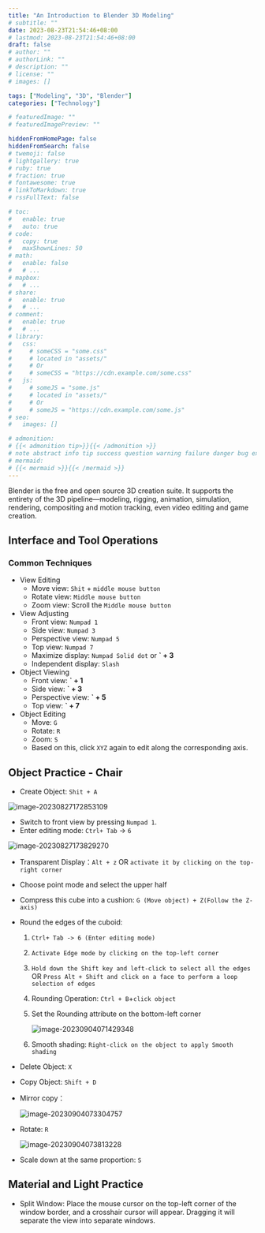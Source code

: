 ```yaml
---
title: "An Introduction to Blender 3D Modeling"
# subtitle: ""
date: 2023-08-23T21:54:46+08:00
# lastmod: 2023-08-23T21:54:46+08:00
draft: false
# author: ""
# authorLink: ""
# description: ""
# license: ""
# images: []

tags: ["Modeling", "3D", "Blender"]
categories: ["Technology"]

# featuredImage: ""
# featuredImagePreview: ""

hiddenFromHomePage: false
hiddenFromSearch: false
# twemoji: false
# lightgallery: true
# ruby: true
# fraction: true
# fontawesome: true
# linkToMarkdown: true
# rssFullText: false

# toc:
#   enable: true
#   auto: true
# code:
#   copy: true
#   maxShownLines: 50
# math:
#   enable: false
#   # ...
# mapbox:
#   # ...
# share:
#   enable: true
#   # ...
# comment:
#   enable: true
#   # ...
# library:
#   css:
#     # someCSS = "some.css"
#     # located in "assets/"
#     # Or
#     # someCSS = "https://cdn.example.com/some.css"
#   js:
#     # someJS = "some.js"
#     # located in "assets/"
#     # Or
#     # someJS = "https://cdn.example.com/some.js"
# seo:
#   images: []

# admonition:
# {{< admonition tip>}}{{< /admonition >}}
# note abstract info tip success question warning failure danger bug example quote
# mermaid:
# {{< mermaid >}}{{< /mermaid >}}
---
```


Blender is the free and open source 3D creation suite. It supports the entirety of the 3D pipeline—modeling, rigging, animation, simulation, rendering, compositing and motion tracking, even video editing and game creation.

<!--more-->

## Interface and Tool Operations

### Common Techniques

+ View Editing
  + Move view: `Shit` + `middle mouse button`
  + Rotate view: `Middle mouse button`
  + Zoom view: Scroll the `Middle mouse button`
+ View Adjusting
  + Front view:  `Numpad 1`
  + Side view: `Numpad 3`
  + Perspective view: `Numpad 5`
  + Top view: `Numpad 7`
  + Maximize display: `Numpad Solid dot` or **` + 3**
  + Independent display: `Slash`
+ Object Viewing
  + Front view:  **` + 1**
  + Side view: **` + 3**
  + Perspective view: **` + 5**
  + Top view: **` + 7**
+ Object Editing
  + Move: `G`
  + Rotate: `R`
  + Zoom: `S`
  + Based on this, click `XYZ` again to edit along the corresponding axis.

## Object Practice - Chair

+ Create Object: `Shit + A`

![image-20230827172853109](image-20230827172853109.png " ")

+ Switch to front view by pressing `Numpad 1`.
+ Enter editing mode: `Ctrl+ Tab` -> `6`

![image-20230827173829270](image-20230827173829270.png " ")

+ Transparent Display：`Alt + z` OR `activate it by clicking on the top-right corner`

+ Choose point mode and select the upper half

+ Compress this cube into a cushion: `G (Move object) + Z(Follow the Z-axis)`

+ Round the edges of the cuboid:

  1. `Ctrl+ Tab -> 6 (Enter editing mode)`

  2. `Activate Edge mode by clicking on the top-left corner`

  3. `Hold down the Shift key and left-click to select all the edges` OR `Press Alt + Shift and click on a face to perform a loop selection of edges`

  4. Rounding Operation: `Ctrl + B`+`click object`

  5. Set the Rounding attribute on the bottom-left corner

     ![image-20230904071429348](image-20230904071429348.png " ")

  6. Smooth shading: `Right-click on the object to apply Smooth shading`

+ Delete Object: `X`

+ Copy Object: `Shift + D`

+ Mirror copy：

  ![image-20230904073304757](image-20230904073304757.png " ")

+ Rotate: `R`

  ![image-20230904073813228](image-20230904073813228.png " ")

+ Scale down at the same proportion: `S`

## Material and Light Practice

+ Split Window: Place the mouse cursor on the top-left corner of the window border, and a crosshair cursor will appear. Dragging it will separate the view into separate windows.
